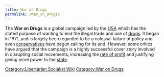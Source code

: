 ```yaml
---
title: War on Drugs
permalink: /War_on_Drugs/
---
```


The **War on Drugs** is a global campaign led by the
[USA](United_States_of_America.md "wikilink") which has the stated purpose
of wanting to end the illegal trade and use of
[drugs](drugs.md "wikilink"). It began in 1971, and is largely been
regarded to be a colossal failure of policy and even
[conservatives](Conservatism.md "wikilink") have begun calling for its end.
However, some critics have argued that the campaign is a highly
successful cover story involved in disrupting social movements,
increasing the [rate of profit](Rate_of_Profit.md "wikilink") and
justifying giving more power to the [state](State_(Polity).md "wikilink").

[Category:Libertarian Socialist
Wiki](Category:Libertarian_Socialist_Wiki.md "wikilink") [Category:War on
Drugs](Category:War_on_Drugs.md "wikilink")
